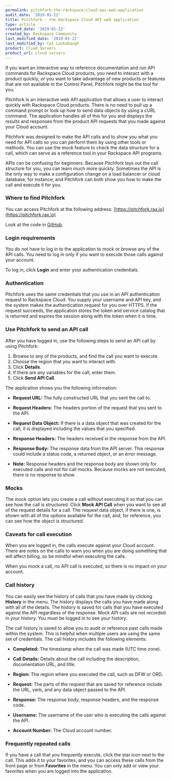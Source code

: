```yaml
---
permalink: pitchfork-the-rackspace-cloud-api-web-application
audit_date: '2019-01-22'
title: Pitchfork - the Rackspace Cloud API web application
type: article
created_date: '2019-01-22'
created_by: Rackspace Community
last_modified_date: '2019-01-22'
last_modified_by: Cat Lookabaugh
product: Cloud Servers
product_url: cloud-servers
---
```


If you want an interactive way to reference documentation and run API commands
for Rackspace Cloud products, you need to interact with a product quickly, or
you want to take advantage of new products or features that are not available
in the Control Panel, Pitchfork might be the tool for you.

Pitchfork is an interactive web API application that allows a user to interact
quickly with Rackspace Cloud products. There is no need to pull up a command
prompt or look up how to send data objects by using a cURL command. The application
handles all of this for you and displays the results and responses from the
product API requests that you made against your Cloud account.

Pitchfork was designed to make the API calls and to show you what you need for
API calls so you can perform them by using other tools or methods. You can use
the mock feature to check the data structure for a call, which can serve as a
reference tool in your Rackspace API programs.

APIs can be confusing for beginners. Because Pitchfork lays out the call
structure for you, you can learn much more quickly. Sometimes the API
is the only way to make a configuration change on a load balancer or cloud
database, for instance, and Pitchfork can both show you how to make the call and
execute it for you.

### Where to find Pitchfork

You can access Pitchfork at the following address: [https://pitchfork.rax.io](https://pitchfork.rax.io)

Look at the code in [GitHub](https://github.com/oldarmyc/pitchfork).

### Login requirements

You do not have to log in to the application to mock or browse any of the API
calls. You need to log in only if you want to execute those calls against your
account.

To log in, click **Login** and enter your authentication credentials.

### Authentication

Pitchfork uses the same credentials that you use in an API authentication
request to Rackspace Cloud. You supply your username and API key, and the system
makes the authentication request for you over HTTPS. If the request succeeds,
the application stores the token and service catalog that is returned and
expires the session along with the token when it is time.

### Use Pitchfork to send an API call

After you have logged in, use the following steps to send an API call by using
Pitchfork:

1. Browse to any of the products, and find the call you want to execute.
2. Choose the region that you want to interact with.
3. Click **Details**.
4. If there are any variables for the call, enter them.
5. Click **Send API Call**.

The application shows you the following information:

- **Request URL:** The fully constructed URL that you sent the call to.

- **Request Headers:** The headers portion of the request that you sent to the
  API.

- **Request Data Object:** If there is a data object that was created for the call,
  it is displayed including the values that you specified.

- **Response Headers:** The headers received in the response from the API.

- **Response Body:** The response data from the API server. This response could
  include a status code, a returned object, or an error message.

- **Note:** Response headers and the response body are shown only for executed
  calls and not for call mocks. Because mocks are not executed, there is no
  response to show.

### Mocks

The mock option lets you create a call without executing it so that you can see
how the call is structured. Click **Mock API Call** when you want to see all of
the request details for a call. The request data object, if there is one, is
shown with all of the options available for the call, and, for reference, you
can see how the object is structured.

### Caveats for call execution

When you are logged in, the calls execute against your Cloud account. There are
notes on the calls to warn you when you are doing something that will affect
billing, so be mindful when executing the calls.

When you mock a call, no API call is executed, so there is no impact on your
account.

### Call history

You can easily see the history of calls that you have made by clicking **History**
in the menu. The history displays the calls you have made along with all of the
details. The history is saved for calls that you have executed against the API
regardless of the response. Mock API calls are not recorded in your history.
You must be logged in to see your history.

The call history is saved to allow you to audit or reference past calls made
within the system. This is helpful when multiple users are using the same
set of credentials. The call history includes the following elements:

- **Completed:** The timestamp when the call was made (UTC time zone).

- **Call Details:** Details about the call including the description,
  documentation URL, and title.

- **Region:** The region where you executed the call, such as DFW or ORD.

- **Request:** The parts of the request that are saved for reference include
  the URL, verb, and any data object passed to the API.

- **Response:** The response body, response headers, and the response code.

- **Username:** The username of the user who is executing the calls against the
  API.

- **Account Number:** The Cloud account number.

### Frequently repeated calls

If you have a call that you frequently execute,  click the star icon next to the
call. This adds it to your favorites, and you can access these calls from the
front page or from **Favorites** in the menu. You can only add or view your
favorites when you are logged into the application.


